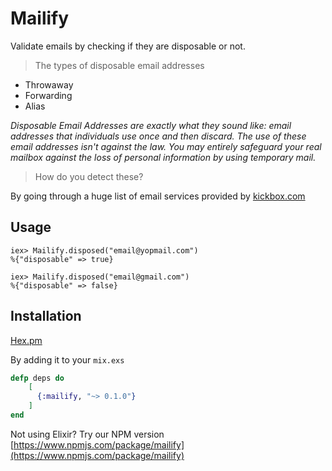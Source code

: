 # Mailify
Validate emails by checking if they are disposable or not. 

> The types of disposable email addresses

- Throwaway 
- Forwarding 
- Alias 

*Disposable Email Addresses are exactly what they sound like: email addresses that individuals use once and then discard. The use of these email addresses isn't against the law. You may entirely safeguard your real mailbox against the loss of personal information by using temporary mail.*

> How do you detect these?

By going through a huge list of email services provided by [kickbox.com](https://kickbox.com/)

## Usage

```
iex> Mailify.disposed("email@yopmail.com")
%{"disposable" => true}

iex> Mailify.disposed("email@gmail.com")
%{"disposable" => false}
```

## Installation
[Hex.pm](https://hex.pm/packages/mailify)

By adding it to your `mix.exs`

```elixir
defp deps do
    [
      {:mailify, "~> 0.1.0"}
    ]
end
```

Not using Elixir? Try our NPM version [https://www.npmjs.com/package/mailify](https://www.npmjs.com/package/mailify)

